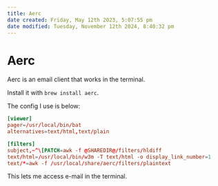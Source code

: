 ```yaml
---
title: Aerc
date created: Friday, May 12th 2023, 5:07:55 pm
date modified: Tuesday, November 12th 2024, 8:40:32 pm
---
```


# Aerc

Aerc is an email client that works in the terminal.

Install it with `brew install aerc`.

The config I use is below:

```toml
[viewer]
pager=/usr/local/bin/bat
alternatives=text/html,text/plain

[filters]
subject,~^\[PATCH=awk -f @SHAREDIR@/filters/hldiff
text/html=/usr/local/bin/w3m -T text/html -o display_link_number=1
text/*=awk -f /usr/local/share/aerc/filters/plaintext
```

This lets me access e-mail in the terminal.
